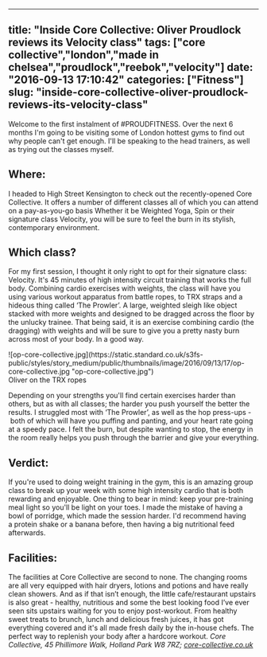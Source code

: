 
---
title: "Inside Core Collective: Oliver Proudlock reviews its Velocity class"
tags: ["core collective","london","made in chelsea","proudlock","reebok","velocity"]
date: "2016-09-13 17:10:42"
categories: ["Fitness"]
slug: "inside-core-collective-oliver-proudlock-reviews-its-velocity-class"
---

Welcome to the first instalment of #PROUDFITNESS. Over the next 6 months I'm going to be visiting some of London hottest gyms to find out why people can't get enough. I'll be speaking to the head trainers, as well as trying out the classes myself.

## Where:

I headed to High Street Kensington to check out the recently-opened Core Collective. It offers a number of different classes all of which you can attend on a pay-as-you-go basis Whether it be Weighted Yoga, Spin or their signature class Velocity, you will be sure to feel the burn in its stylish, contemporary environment.

## Which class?

For my first session, I thought it only right to opt for their signature class: Velocity. It's 45 minutes of high intensity circuit training that works the full body. Combining cardio exercises with weights, the class will have you using various workout apparatus from battle ropes, to TRX straps and a hideous thing called ‘The Prowler’. A large, weighted sleigh like object stacked with more weights and designed to be dragged across the floor by the unlucky trainee. That being said, it is an exercise combining cardio (the dragging) with weights and will be sure to give you a pretty nasty burn across most of your body. In a good way.

<div class="dnd-widget-wrapper context-sdl_editor_representation type-image">

<div class="dnd-atom-rendered">

<div class="image">![op-core-collective.jpg](https://static.standard.co.uk/s3fs-public/styles/story_medium/public/thumbnails/image/2016/09/13/17/op-core-collective.jpg "op-core-collective.jpg")</div>

</div>

<div class="dnd-caption-wrapper">Oliver on the TRX ropes</div>

</div>

Depending on your strengths you'll find certain exercises harder than others, but as with all classes; the harder you push yourself the better the results. I struggled most with ‘The Prowler’, as well as the hop press-ups - both of which will have you puffing and panting, and your heart rate going at a speedy pace. I felt the burn, but despite wanting to stop, the energy in the room really helps you push through the barrier and give your everything.

## Verdict:

If you're used to doing weight training in the gym, this is an amazing group class to break up your week with some high intensity cardio that is both rewarding and enjoyable. One thing to bear in mind: keep your pre-training meal light so you'll be light on your toes. I made the mistake of having a bowl of porridge, which made the session harder. I'd recommend having a protein shake or a banana before, then having a big nutritional feed afterwards.

## Facilities:

The facilities at Core Collective are second to none. The changing rooms are all very equipped with hair dryers, lotions and potions and have really clean showers. And as if that isn’t enough, the little cafe/restaurant upstairs is also great - healthy, nutritious and some the best looking food I’ve ever seen sits upstairs waiting for you to enjoy post-workout. From healthy sweet treats to brunch, lunch and delicious fresh juices, it has got everything covered and it's all made fresh daily by the in-house chefs. The perfect way to replenish your body after a hardcore workout. _Core Collective, 45 Phillimore Walk, Holland Park W8 7RZ; [core-collective.co.uk](https://core-collective.co.uk/)_